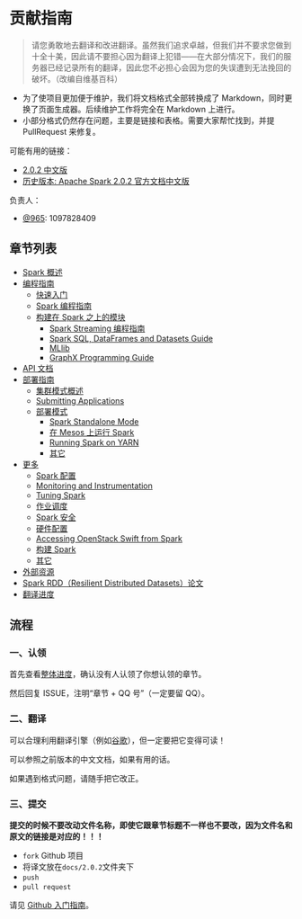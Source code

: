# 贡献指南

> 请您勇敢地去翻译和改进翻译。虽然我们追求卓越，但我们并不要求您做到十全十美，因此请不要担心因为翻译上犯错——在大部分情况下，我们的服务器已经记录所有的翻译，因此您不必担心会因为您的失误遭到无法挽回的破坏。（改编自维基百科）

* 为了使项目更加便于维护，我们将文档格式全部转换成了 Markdown，同时更换了页面生成器。后续维护工作将完全在 Markdown 上进行。
* 小部分格式仍然存在问题，主要是链接和表格。需要大家帮忙找到，并提 PullRequest 来修复。

可能有用的链接：

* [2.0.2 中文版](http://spark.apachecn.org)
* [历史版本: Apache Spark 2.0.2 官方文档中文版](http://cwiki.apachecn.org/pages/viewpage.action?pageId=2883613)

负责人：

* [@965](https://github.com/wangweitong): 1097828409

## 章节列表

+   [Spark 概述](docs/1.md)
+   [编程指南](docs/2.md)
    +   [快速入门](docs/3.md)
    +   [Spark 编程指南](docs/4.md)
    +   [构建在 Spark 之上的模块](docs/5.md)
        +   [Spark Streaming 编程指南](docs/6.md)
        +   [Spark SQL, DataFrames and Datasets Guide](docs/7.md)
        +   [MLlib](docs/8.md)
        +   [GraphX Programming Guide](docs/9.md)
+   [API 文档](docs/10.md)
+   [部署指南](docs/11.md)
    +   [集群模式概述](docs/12.md)
    +   [Submitting Applications](docs/13.md)
    +   [部署模式](docs/14.md)
        +   [Spark Standalone Mode](docs/15.md)
        +   [在 Mesos 上运行 Spark](docs/16.md)
        +   [Running Spark on YARN](docs/17.md)
        +   [其它](docs/18.md)
+   [更多](docs/19.md)
    +   [Spark 配置](docs/20.md)
    +   [Monitoring and Instrumentation](docs/21.md)
    +   [Tuning Spark](docs/22.md)
    +   [作业调度](docs/23.md)
    +   [Spark 安全](docs/24.md)
    +   [硬件配置](docs/25.md)
    +   [Accessing OpenStack Swift from Spark](docs/26.md)
    +   [构建 Spark](docs/27.md)
    +   [其它](docs/28.md)
+   [外部资源](docs/29.md)
+   [Spark RDD（Resilient Distributed Datasets）论文](docs/paper.md)
+   [翻译进度](docs/30.md)

## 流程

### 一、认领

首先查看[整体进度](https://github.com/apachecn/spark-doc-zh/issues/189)，确认没有人认领了你想认领的章节。
 
然后回复 ISSUE，注明“章节 + QQ 号”（一定要留 QQ）。

### 二、翻译

可以合理利用翻译引擎（例如[谷歌](https://translate.google.cn/)），但一定要把它变得可读！

可以参照之前版本的中文文档，如果有用的话。

如果遇到格式问题，请随手把它改正。

### 三、提交

**提交的时候不要改动文件名称，即使它跟章节标题不一样也不要改，因为文件名和原文的链接是对应的！！！**

+   `fork` Github 项目
+   将译文放在`docs/2.0.2`文件夹下
+   `push`
+   `pull request`

请见 [Github 入门指南](https://github.com/apachecn/kaggle/blob/master/docs/GitHub)。


